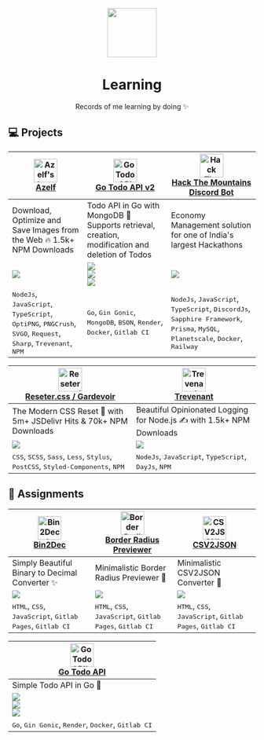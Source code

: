 <div align="center">
  <img src="https://github.com/xkrishguptaa.png" height="100px" width="100px" />
  <br />
  <h1>Learning</h1>
  <p>Records of me learning by doing ✨</p>
</div>

## 💻 Projects


<table>
  <thead>
    <th>
      <a href="https://github.com/xkrishguptaa/azelf">
        <img src="https://github.com/xkrishguptaa/azelf/raw/main/.github/assets/azelf.png" height="48px" width="48px" alt="Azelf's logo" />
        <br />
        <b>Azelf</b>
      </a>
    </th>
    <th>
      <a href="https://gitlab.com/xkrishguptaa/go-todo-api">
        <img src="https://gitlab.com/xkrishguptaa/go-todo-api/-/raw/main/assets/logo.png" height="48px" width="48px" alt="Go Todo API v2's logo" />
        <br />
        <b>Go Todo API v2</b>
      </a>
    </th>
    <th>
      <a href="https://github.com/xkrishguptaa/bot-dc-htm">
        <img src="https://github.com/xkrishguptaa/bot-dc-htm/assets/135469703/8aa8bd79-cfaf-4f9e-b47a-62a5bd152e0c" height="48px" width="48px" alt="Hack The Mountains Discord Bot's logo" />
        <br />
        <b>Hack The Mountains Discord Bot</b>
      </a>
    </th>
  </thead>
  <tbody>
    <tr>
      <td>
        Download, Optimize and Save Images from the Web 🔥 1.5k+ NPM Downloads
      </td>
      <td>
        Todo API in Go with MongoDB 🚀 Supports retrieval, creation, modification and deletion of Todos
      </td>
      <td>
        Economy Management solution for one of India&#x27;s largest Hackathons
      </td>
    </tr>
    <tr>
      <td>
          <a href="https://github.com/xkrishguptaa/azelf?tab&#x3D;readme-ov-file#-installation" title="Install In Your Project Azelf">
            <img src="https://img.shields.io/badge/Install%20In%20Your%20Project-2965F1?style=for-the-badge&labelColor=2965F1&logoColor=ffffff&logo=github" />
          </a>
      </td>
      <td>
          <a href="https://go-todo-api-sa9e.onrender.com" title="View Deployed Go Todo API v2">
            <img src="https://img.shields.io/badge/View%20Deployed-2965F1?style=for-the-badge&labelColor=2965F1&logoColor=ffffff&logo=render" />
          </a>
            <br />
          <a href="https://hub.docker.com/r/xkrishguptaa/go-todo-api" title="DockerHub Image Go Todo API v2">
            <img src="https://img.shields.io/badge/DockerHub%20Image-eeeeee?style=for-the-badge&labelColor=eeeeee&logo=docker" />
          </a>
            <br />
          <a href="https://go.postman.co/collections/30796221-e1bec2da-b843-4502-8057-c2a3cb46327c" title="Postman Documentation Go Todo API v2">
            <img src="https://img.shields.io/badge/Postman%20Documentation-eeeeee?style=for-the-badge&labelColor=eeeeee&logo=postman" />
          </a>
      </td>
      <td>
          <a href="https://bit.ly/HackTheMountains" title="HTM Discord Server Hack The Mountains Discord Bot">
            <img src="https://img.shields.io/badge/HTM%20Discord%20Server-2965F1?style=for-the-badge&labelColor=2965F1&logoColor=ffffff&logo=discord" />
          </a>
      </td>
    </tr>
    <tr>
      <td>
          <kbd>NodeJs</kbd>, 
          <kbd>JavaScript</kbd>, 
          <kbd>TypeScript</kbd>, 
          <kbd>OptiPNG</kbd>, 
          <kbd>PNGCrush</kbd>, 
          <kbd>SVGO</kbd>, 
          <kbd>Request</kbd>, 
          <kbd>Sharp</kbd>, 
          <kbd>Trevenant</kbd>, 
          <kbd>NPM</kbd>
      </td>
      <td>
          <kbd>Go</kbd>, 
          <kbd>Gin Gonic</kbd>, 
          <kbd>MongoDB</kbd>, 
          <kbd>BSON</kbd>, 
          <kbd>Render</kbd>, 
          <kbd>Docker</kbd>, 
          <kbd>Gitlab CI</kbd>
      </td>
      <td>
          <kbd>NodeJs</kbd>, 
          <kbd>JavaScript</kbd>, 
          <kbd>TypeScript</kbd>, 
          <kbd>DiscordJs</kbd>, 
          <kbd>Sapphire Framework</kbd>, 
          <kbd>Prisma</kbd>, 
          <kbd>MySQL</kbd>, 
          <kbd>Planetscale</kbd>, 
          <kbd>Docker</kbd>, 
          <kbd>Railway</kbd>
      </td>
    </tr>
  </tbody>
</table>


<table>
  <thead>
    <th>
      <a href="https://github.com/xkrishguptaa/gardevoir">
        <img src="https://github.com/xkrishguptaa/gardevoir/raw/main/.github/assets/gardevoir.png" height="48px" width="48px" alt="Reseter.css / Gardevoir's logo" />
        <br />
        <b>Reseter.css / Gardevoir</b>
      </a>
    </th>
    <th>
      <a href="https://github.com/xkrishguptaa/trevenant">
        <img src="https://github.com/xkrishguptaa/trevenant/raw/main/.github/assets/trevenant.png" height="48px" width="48px" alt="Trevenant's logo" />
        <br />
        <b>Trevenant</b>
      </a>
    </th>
  </thead>
  <tbody>
    <tr>
      <td>
        The Modern CSS Reset 🚀 with 5m+ JSDelivr Hits &amp; 70k+ NPM Downloads
      </td>
      <td>
        Beautiful Opinionated Logging for Node.js ✍️ with 1.5k+ NPM Downloads
      </td>
    </tr>
    <tr>
      <td>
          <a href="https://github.com/xkrishguptaa/gardevoir/tree/main?tab&#x3D;readme-ov-file#-installation" title="Install On Your Website Reseter.css / Gardevoir">
            <img src="https://img.shields.io/badge/Install%20On%20Your%20Website-2965F1?style=for-the-badge&labelColor=2965F1&logoColor=ffffff&logo=github" />
          </a>
      </td>
      <td>
          <a href="https://github.com/xkrishguptaa/trevenant?tab&#x3D;readme-ov-file#-installation" title="Install In Your Project Trevenant">
            <img src="https://img.shields.io/badge/Install%20In%20Your%20Project-2965F1?style=for-the-badge&labelColor=2965F1&logoColor=ffffff&logo=github" />
          </a>
      </td>
    </tr>
    <tr>
      <td>
          <kbd>CSS</kbd>, 
          <kbd>SCSS</kbd>, 
          <kbd>Sass</kbd>, 
          <kbd>Less</kbd>, 
          <kbd>Stylus</kbd>, 
          <kbd>PostCSS</kbd>, 
          <kbd>Styled-Components</kbd>, 
          <kbd>NPM</kbd>
      </td>
      <td>
          <kbd>NodeJs</kbd>, 
          <kbd>JavaScript</kbd>, 
          <kbd>TypeScript</kbd>, 
          <kbd>DayJs</kbd>, 
          <kbd>NPM</kbd>
      </td>
    </tr>
  </tbody>
</table>


## 🔖 Assignments


<table>
  <thead>
    <th>
      <a href="https://gitlab.com/xkrishguptaa/bin2dec">
        <img src="https://gitlab.com/xkrishguptaa/bin2dec/-/raw/main/assets/logo.png" height="48px" width="48px" alt="Bin2Dec's logo" />
        <br />
        <b>Bin2Dec</b>
      </a>
    </th>
    <th>
      <a href="https://gitlab.com/xkrishguptaa/border-radius-previewer">
        <img src="https://gitlab.com/xkrishguptaa/border-radius-previewer/-/raw/main/assets/logo.png" height="48px" width="48px" alt="Border Radius Previewer's logo" />
        <br />
        <b>Border Radius Previewer</b>
      </a>
    </th>
    <th>
      <a href="https://gitlab.com/xkrishguptaa/csv2json">
        <img src="https://gitlab.com/xkrishguptaa/csv2json/-/raw/main/assets/logo.png" height="48px" width="48px" alt="CSV2JSON's logo" />
        <br />
        <b>CSV2JSON</b>
      </a>
    </th>
  </thead>
  <tbody>
    <tr>
      <td>
        Simply Beautiful Binary to Decimal Converter ✨
      </td>
      <td>
        Minimalistic Border Radius Previewer 💄
      </td>
      <td>
        Minimalistic CSV2JSON Converter 🎨
      </td>
    </tr>
    <tr>
      <td>
          <a href="https://xkrishguptaa.gitlab.io/bin2dec" title="View Deployed Bin2Dec">
            <img src="https://img.shields.io/badge/View%20Deployed-2965F1?style=for-the-badge&labelColor=2965F1&logoColor=ffffff&logo=googlechrome" />
          </a>
      </td>
      <td>
          <a href="https://xkrishguptaa.gitlab.io/border-radius-previewer" title="View Deployed Border Radius Previewer">
            <img src="https://img.shields.io/badge/View%20Deployed-2965F1?style=for-the-badge&labelColor=2965F1&logoColor=ffffff&logo=googlechrome" />
          </a>
      </td>
      <td>
          <a href="https://xkrishguptaa.gitlab.io/csv2json" title="View Deployed CSV2JSON">
            <img src="https://img.shields.io/badge/View%20Deployed-2965F1?style=for-the-badge&labelColor=2965F1&logoColor=ffffff&logo=googlechrome" />
          </a>
      </td>
    </tr>
    <tr>
      <td>
          <kbd>HTML</kbd>, 
          <kbd>CSS</kbd>, 
          <kbd>JavaScript</kbd>, 
          <kbd>Gitlab Pages</kbd>, 
          <kbd>Gitlab CI</kbd>
      </td>
      <td>
          <kbd>HTML</kbd>, 
          <kbd>CSS</kbd>, 
          <kbd>JavaScript</kbd>, 
          <kbd>Gitlab Pages</kbd>, 
          <kbd>Gitlab CI</kbd>
      </td>
      <td>
          <kbd>HTML</kbd>, 
          <kbd>CSS</kbd>, 
          <kbd>JavaScript</kbd>, 
          <kbd>Gitlab Pages</kbd>, 
          <kbd>Gitlab CI</kbd>
      </td>
    </tr>
  </tbody>
</table>


<table>
  <thead>
    <th>
      <a href="https://gitlab.com/xkrishguptaa/go-todo-api/-/releases/v1.0.0">
        <img src="https://gitlab.com/xkrishguptaa/go-todo-api/-/raw/main/assets/logo.png" height="48px" width="48px" alt="Go Todo API's logo" />
        <br />
        <b>Go Todo API</b>
      </a>
    </th>
  </thead>
  <tbody>
    <tr>
      <td>
        Simple Todo API in Go 🚀
      </td>
    </tr>
    <tr>
      <td>
          <a href="https://go-todo-api-sa9e.onrender.com" title="View Deployed Go Todo API">
            <img src="https://img.shields.io/badge/View%20Deployed-2965F1?style=for-the-badge&labelColor=2965F1&logoColor=ffffff&logo=render" />
          </a>
            <br />
          <a href="https://hub.docker.com/layers/xkrishguptaa/go-todo-api/e6679481a6ec931de9615fb1d5055694a2bae894/images/sha256-ca56aa7d23916a342460fd3bd59e181b79c6935ed775a0f17aacc3bef6da738f?context&#x3D;repo" title="DockerHub Image Go Todo API">
            <img src="https://img.shields.io/badge/DockerHub%20Image-eeeeee?style=for-the-badge&labelColor=eeeeee&logo=docker" />
          </a>
            <br />
          <a href="https://go.postman.co/collections/30796221-cdf39375-8b13-4130-95c1-d0db3687e53e" title="Postman Documentation Go Todo API">
            <img src="https://img.shields.io/badge/Postman%20Documentation-eeeeee?style=for-the-badge&labelColor=eeeeee&logo=postman" />
          </a>
      </td>
    </tr>
    <tr>
      <td>
          <kbd>Go</kbd>, 
          <kbd>Gin Gonic</kbd>, 
          <kbd>Render</kbd>, 
          <kbd>Docker</kbd>, 
          <kbd>Gitlab CI</kbd>
      </td>
    </tr>
  </tbody>
</table>

